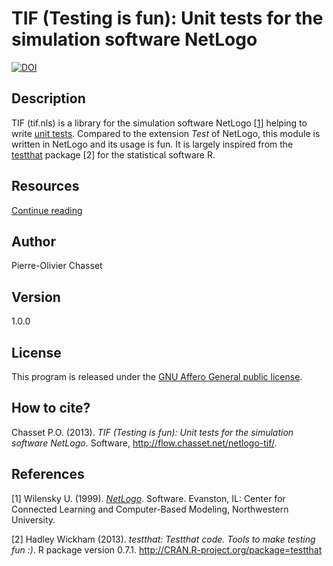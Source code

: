 TIF (Testing is fun): Unit tests for the simulation software NetLogo
====================================================================

[![DOI](https://zenodo.org/badge/DOI/10.5281/zenodo.3726981.svg)](https://doi.org/10.5281/zenodo.3726981)

## Description

TIF (tif.nls) is a library for the simulation software NetLogo [[1](http://ccl.northwestern.edu/netlogo/)] helping to write [unit tests](https://en.wikipedia.org/wiki/Unit_testing). Compared to the extension *Test* of NetLogo, this module is written in NetLogo and its usage is fun. It is largely inspired from the [testthat](https://github.com/hadley/test_that) package [2] for the statistical software R.

## Resources

[Continue reading](http://flow.chasset.net/netlogo-tif/)

## Author

Pierre-Olivier Chasset

## Version

1.0.0

## License

This program is released under the [GNU Affero General public license](http://www.gnu.org/licenses/agpl.html).

## How to cite?

Chasset P.O. (2013). *TIF (Testing is fun): Unit tests for the simulation software NetLogo*. Software, http://flow.chasset.net/netlogo-tif/.

## References

[1] Wilensky U. (1999). [*NetLogo*](http://ccl.northwestern.edu/netlogo/). Software. Evanston, IL: Center for Connected Learning and Computer-Based Modeling, Northwestern University.

[2] Hadley Wickham (2013). *testthat: Testthat code.  Tools to make testing fun :)*. R package version 0.7.1.
  http://CRAN.R-project.org/package=testthat
